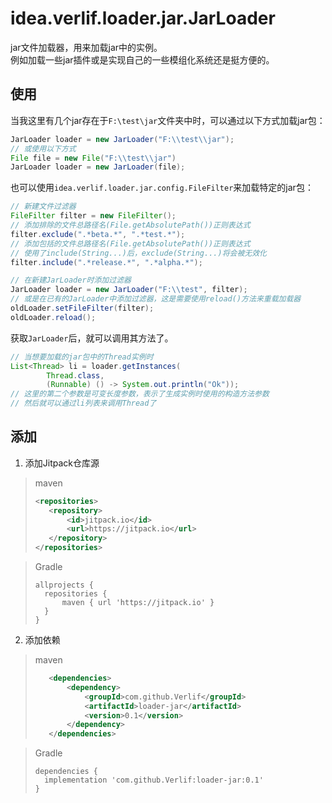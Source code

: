 # idea.verlif.loader.jar.JarLoader

jar文件加载器，用来加载jar中的实例。  
例如加载一些jar插件或是实现自己的一些模组化系统还是挺方便的。

## 使用

当我这里有几个jar存在于`F:\test\jar`文件夹中时，可以通过以下方式加载jar包：

```java
JarLoader loader = new JarLoader("F:\\test\\jar");
// 或使用以下方式
File file = new File("F:\\test\\jar")
JarLoader loader = new JarLoader(file);
```

也可以使用`idea.verlif.loader.jar.config.FileFilter`来加载特定的jar包：

```java
// 新建文件过滤器
FileFilter filter = new FileFilter();
// 添加排除的文件总路径名(File.getAbsolutePath())正则表达式
filter.exclude(".*beta.*", ".*test.*");
// 添加包括的文件总路径名(File.getAbsolutePath())正则表达式
// 使用了include(String...)后，exclude(String...)将会被无效化
filter.include(".*release.*", ".*alpha.*");

// 在新建JarLoader时添加过滤器
JarLoader loader = new JarLoader("F:\\test", filter);
// 或是在已有的JarLoader中添加过滤器，这是需要使用reload()方法来重载加载器
oldLoader.setFileFilter(filter);
oldLoader.reload();
```

获取`JarLoader`后，就可以调用其方法了。

```java
// 当想要加载的jar包中的Thread实例时
List<Thread> li = loader.getInstances(
        Thread.class,
        (Runnable) () -> System.out.println("Ok"));
// 这里的第二个参数是可变长度参数，表示了生成实例时使用的构造方法参数
// 然后就可以通过li列表来调用Thread了
```

## 添加

1. 添加Jitpack仓库源

> maven
> ```xml
> <repositories>
>    <repository>
>        <id>jitpack.io</id>
>        <url>https://jitpack.io</url>
>    </repository>
> </repositories>
> ```

> Gradle
> ```text
> allprojects {
>   repositories {
>       maven { url 'https://jitpack.io' }
>   }
> }
> ```

2. 添加依赖

> maven
> ```xml
>    <dependencies>
>        <dependency>
>            <groupId>com.github.Verlif</groupId>
>            <artifactId>loader-jar</artifactId>
>            <version>0.1</version>
>        </dependency>
>    </dependencies>
> ```

> Gradle
> ```text
> dependencies {
>   implementation 'com.github.Verlif:loader-jar:0.1'
> }
> ```
